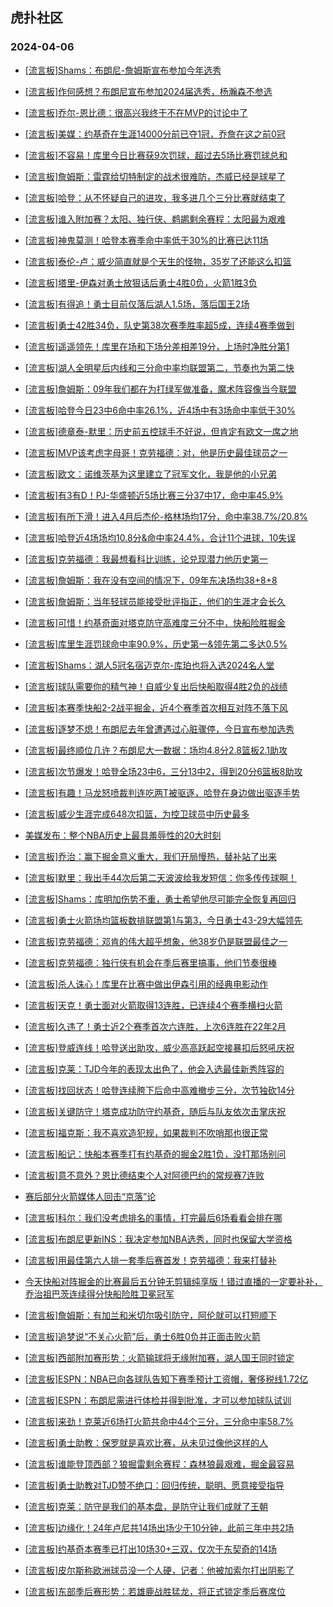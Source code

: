 ## 虎扑社区 
### 2024-04-06

+ [[流言板]Shams：布朗尼-詹姆斯宣布参加今年选秀](https://bbs.hupu.com/625615556.html)

+ [[流言板]作何感想？布朗尼宣布参加2024届选秀，杨瀚森不参选](https://bbs.hupu.com/625615786.html)

+ [[流言板]乔尔-恩比德：很高兴我终于不在MVP的讨论中了](https://bbs.hupu.com/625613082.html)

+ [[流言板]美媒：约基奇在生涯14000分前已夺1冠，乔詹在这之前0冠](https://bbs.hupu.com/625613969.html)

+ [[流言板]不容易！库里今日比赛获9次罚球，超过去5场比赛罚球总和](https://bbs.hupu.com/625614673.html)

+ [[流言板]詹姆斯：雷霆给切特制定的战术很难防，杰威已经是球星了](https://bbs.hupu.com/625615030.html)

+ [[流言板]哈登：从不怀疑自己的进攻，我多进几个三分比赛就结束了](https://bbs.hupu.com/625611554.html)

+ [[流言板]谁入附加赛？太阳、独行侠、鹈鹕剩余赛程：太阳最为艰难](https://bbs.hupu.com/625615332.html)

+ [[流言板]神鬼莫测！哈登本赛季命中率低于30%的比赛已达11场](https://bbs.hupu.com/625615260.html)

+ [[流言板]泰伦-卢：威少简直就是个天生的怪物，35岁了还能这么扣篮](https://bbs.hupu.com/625611839.html)

+ [[流言板]塔里-伊森对勇士放狠话后勇士4胜0负，火箭1胜3负](https://bbs.hupu.com/625611389.html)

+ [[流言板]有得追！勇士目前仅落后湖人1.5场，落后国王2场](https://bbs.hupu.com/625612495.html)

+ [[流言板]勇士42胜34负，队史第38次赛季胜率超5成，连续4赛季做到](https://bbs.hupu.com/625613801.html)

+ [[流言板]遥遥领先！库里在场和下场分差相差19分，上场时净胜分第1](https://bbs.hupu.com/625609638.html)

+ [[流言板]湖人全明星后内线和三分命中率均联盟第二，节奏也为第二快](https://bbs.hupu.com/625609413.html)

+ [[流言板]詹姆斯：09年我们都在为打绿军做准备，魔术阵容像当今联盟](https://bbs.hupu.com/625609253.html)

+ [[流言板]哈登今日23中6命中率26.1%，近4场中有3场命中率低于30%](https://bbs.hupu.com/625611424.html)

+ [[流言板]德章泰-默里：历史前五控球手不好说，但肯定有欧文一席之地](https://bbs.hupu.com/625611976.html)

+ [[流言板]MVP该考虑字母哥！克劳福德：对，他是历史最佳球员之一](https://bbs.hupu.com/625614138.html)

+ [[流言板]欧文：诺维茨基为这里建立了冠军文化，我是他的小兄弟](https://bbs.hupu.com/625612570.html)

+ [[流言板]有3有D！PJ-华盛顿近5场比赛三分37中17，命中率45.9%](https://bbs.hupu.com/625612492.html)

+ [[流言板]有所下滑！进入4月后杰伦-格林场均17分，命中率38.7%/20.8%](https://bbs.hupu.com/625612254.html)

+ [[流言板]哈登近4场场均10.8分&命中率24.4%，合计11个进球，10失误](https://bbs.hupu.com/625608646.html)

+ [[流言板]克劳福德：我最想看科比训练，论兑现潜力他历史第一](https://bbs.hupu.com/625614255.html)

+ [[流言板]詹姆斯：我在没有空间的情况下，09年东决场均38+8+8](https://bbs.hupu.com/625608373.html)

+ [[流言板]詹姆斯：当年轻球员能接受批评指正，他们的生涯才会长久](https://bbs.hupu.com/625615429.html)

+ [[流言板]可惜！约基奇面对塔克防守高难度三分不中，快船险胜掘金](https://bbs.hupu.com/625607856.html)

+ [[流言板]库里生涯罚球命中率90.9%，历史第一&领先第二多达0.5%](https://bbs.hupu.com/625615709.html)

+ [[流言板]Shams：湖人5冠名宿迈克尔-库珀也将入选2024名人堂](https://bbs.hupu.com/625615687.html)

+ [[流言板]球队需要你的精气神！自威少复出后快船取得4胜2负的战绩](https://bbs.hupu.com/625611670.html)

+ [[流言板]本赛季快船2-2战平掘金，近4个赛季首次相互对阵不落下风](https://bbs.hupu.com/625611708.html)

+ [[流言板]逐梦不熄！布朗尼去年曾遭遇过心脏骤停，今日宣布参加选秀](https://bbs.hupu.com/625615837.html)

+ [[流言板]最终顺位几许？布朗尼大一数据：场均4.8分2.8篮板2.1助攻](https://bbs.hupu.com/625615746.html)

+ [[流言板]次节爆发！哈登全场23中6，三分13中2，得到20分6篮板8助攻](https://bbs.hupu.com/625607967.html)

+ [[流言板]有趣！马龙怒喷裁判连吃两T被驱逐，哈登在身边做出驱逐手势](https://bbs.hupu.com/625607422.html)

+ [[流言板]威少生涯完成648次扣篮，为控卫球员中历史最多](https://bbs.hupu.com/625608604.html)

+ [美媒发布：整个NBA历史上最具羞辱性的20大时刻](https://bbs.hupu.com/625614177.html)

+ [[流言板]乔治：赢下掘金意义重大，我们开局慢热，替补站了出来](https://bbs.hupu.com/625612851.html)

+ [[流言板]默里：我出手44次后第二天波波给我发短信：你多传传球啊！](https://bbs.hupu.com/625607644.html)

+ [[流言板]Shams：库明加伤势不重，勇士希望他尽可能完全恢复再回归](https://bbs.hupu.com/625615112.html)

+ [[流言板]勇士火箭场均篮板数排联盟第1与第3，今日勇士43-29大幅领先](https://bbs.hupu.com/625615419.html)

+ [[流言板]克劳福德：邓肯的伟大超乎想象，他38岁仍是联盟最佳之一](https://bbs.hupu.com/625614297.html)

+ [[流言板]克劳福德：独行侠有机会在季后赛里搞事，他们节奏很棒](https://bbs.hupu.com/625614103.html)

+ [[流言板]杀人诛心！库里在比赛中做出伊森引用的经典电影动作](https://bbs.hupu.com/625607208.html)

+ [[流言板]天克！勇士面对火箭取得13连胜，已连续4个赛季横扫火箭](https://bbs.hupu.com/625604950.html)

+ [[流言板]久违了！勇士近2个赛季首次六连胜，上次6连胜在22年2月](https://bbs.hupu.com/625611461.html)

+ [[流言板]登威连线！哈登送出助攻，威少高高跃起空接暴扣后怒吼庆祝](https://bbs.hupu.com/625607033.html)

+ [[流言板]克莱：TJD今年的表现太出色了，他会入选最佳新秀阵容的](https://bbs.hupu.com/625614800.html)

+ [[流言板]找回状态！哈登连续胯下后命中高难撤步三分，次节独砍14分](https://bbs.hupu.com/625606117.html)

+ [[流言板]关键防守！塔克成功防守约基奇，随后与队友依次击掌庆祝](https://bbs.hupu.com/625608049.html)

+ [[流言板]福克斯：我不喜欢造犯规，如果裁判不吹哨那也很正常](https://bbs.hupu.com/625611763.html)

+ [[流言板]船记：快船本赛季打有约基奇的掘金2胜1负，没打那场别问](https://bbs.hupu.com/625609416.html)

+ [[流言板]意不意外？恩比德结束个人对阿德巴约的常规赛7连败](https://bbs.hupu.com/625613265.html)

+ [赛后部分火箭媒体人回击“京落”论](https://bbs.hupu.com/625607199.html)

+ [[流言板]科尔：我们没考虑排名的事情，打完最后6场看看会排在哪](https://bbs.hupu.com/625613530.html)

+ [[流言板]布朗尼更新INS：我决定参加NBA选秀，同时也保留大学资格](https://bbs.hupu.com/625615849.html)

+ [[流言板]用最佳第六人排一套季后赛首发！克劳福德：我来打替补](https://bbs.hupu.com/625614199.html)

+ [今天快船对阵掘金的比赛最后五分钟无剪辑纯享版！错过直播的一定要补补，乔治祖巴茨连续得分快船险胜卫冕冠军](https://bbs.hupu.com/625608666.html)

+ [[流言板]詹姆斯：有加兰和米切尔吸引防守，阿伦就可以打短顺下](https://bbs.hupu.com/625615649.html)

+ [[流言板]追梦说“不关心火箭”后，勇士6胜0负并正面击败火箭](https://bbs.hupu.com/625606634.html)

+ [[流言板]西部附加赛形势：火箭输球将无缘附加赛，湖人国王同时锁定](https://bbs.hupu.com/625616160.html)

+ [[流言板]ESPN：NBA已向各球队告知下赛季预计工资帽，奢侈税线1.72亿](https://bbs.hupu.com/625616076.html)

+ [[流言板]ESPN：布朗尼需进行体检并得到批准，才可以参加球队试训](https://bbs.hupu.com/625616033.html)

+ [[流言板]来劲！克莱近6场打火箭共命中44个三分，三分命中率58.7%](https://bbs.hupu.com/625615596.html)

+ [[流言板]勇士助教：保罗就是喜欢比赛，从未见过像他这样的人](https://bbs.hupu.com/625616113.html)

+ [[流言板]谁能登顶西部？狼掘雷剩余赛程：森林狼最艰难，掘金最容易](https://bbs.hupu.com/625615200.html)

+ [[流言板]勇士助教对TJD赞不绝口：回归传统，聪明、愿意接受指导](https://bbs.hupu.com/625616048.html)

+ [[流言板]克莱：防守是我们的基本盘，是防守让我们成就了王朝](https://bbs.hupu.com/625614886.html)

+ [[流言板]边缘化！24年卢尼共14场出场少于10分钟，此前三年中共2场](https://bbs.hupu.com/625614922.html)

+ [[流言板]约基奇本赛季已打出10场30+三双，仅次于东契奇的14场](https://bbs.hupu.com/625615404.html)

+ [[流言板]皮尔斯称欧洲球员没一个人硬，记者：他被加索尔打出阴影了](https://bbs.hupu.com/625615096.html)

+ [[流言板]东部季后赛形势：若雄鹿战胜猛龙，将正式锁定季后赛席位](https://bbs.hupu.com/625616219.html)

